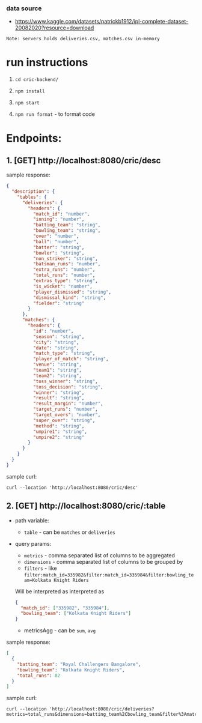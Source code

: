 ### data source

- https://www.kaggle.com/datasets/patrickb1912/ipl-complete-dataset-20082020?resource=download

`Note: servers holds deliveries.csv, matches.csv in-memory`

# run instructions
1. `cd cric-backend/`

2. `npm install`

3. `npm start`

4. `npm run format` - to format code

# Endpoints:

## 1. [GET] http://localhost:8080/cric/desc

sample response:

```json
{
  "description": {
    "tables": {
      "deliveries": {
        "headers": {
          "match_id": "number",
          "inning": "number",
          "batting_team": "string",
          "bowling_team": "string",
          "over": "number",
          "ball": "number",
          "batter": "string",
          "bowler": "string",
          "non_striker": "string",
          "batsman_runs": "number",
          "extra_runs": "number",
          "total_runs": "number",
          "extras_type": "string",
          "is_wicket": "number",
          "player_dismissed": "string",
          "dismissal_kind": "string",
          "fielder": "string"
        }
      },
      "matches": {
        "headers": {
          "id": "number",
          "season": "string",
          "city": "string",
          "date": "string",
          "match_type": "string",
          "player_of_match": "string",
          "venue": "string",
          "team1": "string",
          "team2": "string",
          "toss_winner": "string",
          "toss_decision": "string",
          "winner": "string",
          "result": "string",
          "result_margin": "number",
          "target_runs": "number",
          "target_overs": "number",
          "super_over": "string",
          "method": "string",
          "umpire1": "string",
          "umpire2": "string"
        }
      }
    }
  }
}
```

sample curl:

```text
curl --location 'http://localhost:8080/cric/desc'
```

## 2. [GET] http://localhost:8080/cric/:table

- path variable:
    - `table` - can be `matches` or `deliveries`
- query params:
    - `metrics` - comma separated list of columns to be aggregated
    - `dimensions` - comma separated list of columns to be grouped by
    - `filters` - like `filter:match_id=335982&filter:match_id=335984&filter:bowling_team=Kolkata Knight Riders`
      
  Will be interpreted as interpreted as
    ```json
    {
      "match_id": ["335982", "335984"],
      "bowling_team": ["Kolkata Knight Riders"]
    }
    ```
    - metricsAgg - can be `sum`, `avg`

sample response:

```json
[
  {
    "batting_team": "Royal Challengers Bangalore",
    "bowling_team": "Kolkata Knight Riders",
    "total_runs": 82
  }
]
```

sample curl:

```text
curl --location 'http://localhost:8080/cric/deliveries?metrics=total_runs&dimensions=batting_team%2Cbowling_team&filter%3Amatch_id=335982&filter%3Amatch_id=335984&filter%3Abowling_team=Kolkata%20Knight%20Riders&metricsAgg=sum'
```
  



